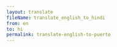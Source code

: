 ```yaml
--- 
layout: translate 
fileName: translate_english_to_hindi 
from: en
to: hi 
permalink: translate-english-to-puerto
---
```

